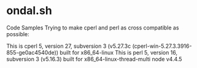# ondal.sh
Code Samples
Trying to make cperl and perl as cross compatible as possible:

This is cperl 5, version 27, subversion 3 (v5.27.3c (cperl-win-5.27.3.3916-855-ge0ac4540de)) built for x86_64-linux
This is perl 5, version 16, subversion 3 (v5.16.3) built for x86_64-linux-thread-multi
node v4.4.5
